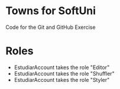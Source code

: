 # Towns for SoftUni
Code for the Git and GitHub Exercise


# Roles
- EstudiarAccount takes the role "Editor"
- EstudiarAccount takes the role "Shuffler"
- EstudiarAccount takes the role "Styler"
